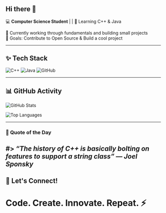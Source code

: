 ## Hi there 👋

💻 **Computer Science Student** |  | 🚀 Learning C++ & Java  

🌱 Currently working through fundamentals and building small projects  
🎯 Goals: Contribute to Open Source & Build a cool project  


---

## ✨ Tech Stack  
![C++](https://img.shields.io/badge/C++-00599C?style=for-the-badge&logo=c%2B%2B&logoColor=white)  ![Java](https://img.shields.io/badge/Java-ED8B00?style=for-the-badge&logo=java&logoColor=white)  ![GitHub](https://img.shields.io/badge/GitHub-181717?style=for-the-badge&logo=github&logoColor=white)  

---
## 📊 GitHub Activity
![GitHub Stats](https://github-readme-stats.vercel.app/api?username=GladunS&show_icons=true&theme=radical)

![Top Languages](https://github-readme-stats.vercel.app/api/top-langs/?username=GladunS&layout=compact&theme=radical)

---

### 📝 Quote of the Day  
#> *“The history of C++ is basically bolting on features to support a string class”* — *Joel Sponsky*
--

## 💌 Let's Connect!  
# Code. Create. Innovate. Repeat. ⚡


